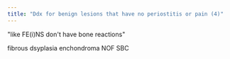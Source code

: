 ```yaml
---
title: "Ddx for benign lesions that have no periostitis or pain (4)"
---
```

&quot;like FE(i)NS don't have bone reactions&quot;

fibrous dsyplasia
enchondroma
NOF
SBC

